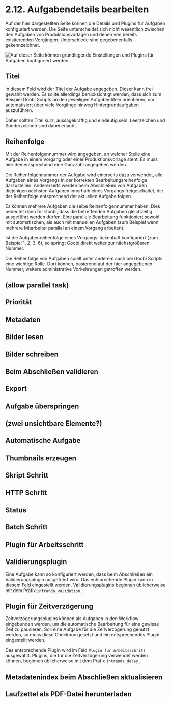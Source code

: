 # 2.12. Aufgabendetails bearbeiten

Auf der hier dargestellten Seite können die Details und Plugins für Aufgaben konfiguriert werden. Die Seite unterscheidet sich nicht wesentlich zwischen den Aufgaben von Produktionsvorlagen und denen von bereits existierenden Vorgängen. Unterschiede sind gegebenenfalls gekennzeichnet.

![Auf dieser Seite können grundlegende Einstellungen und Plugins für Aufgaben konfiguriert werden.](../../.gitbook/assets/placeholder.png)

## Titel

In diesem Feld wird der Titel der Aufgabe angegeben. Dieser kann frei gewählt werden. Es sollte allerdings berücksichtigt werden, dass sich zum Beispiel Goobi Scripts an den jeweiligen Aufgabentiteln orientieren, um automatisiert über viele Vorgänge hinweg Hintergrundaufgaben auszuführen.

Daher sollten Titel kurz, aussagekräftig und eindeutig sein. Leerzeichen und Sonderzeichen sind dabei erlaubt.

## Reihenfolge

Mit der Reihenfolgennummer wird angegeben, an welcher Stelle eine Aufgabe in einem Vorgang oder einer Produktionsvorlage steht. Es muss hier dementsprechend eine Ganzzahl angegeben werden.

Die Reihenfolgennummer der Aufgabe wird einerseits dazu verwendet, alle Aufgaben eines Vorgangs in der korrekten Bearbeitungsreihenfolge darzustellen. Andererseits werden beim Abschließen von Aufgaben diejenigen nächsten Aufgaben innerhalb eines Vorgangs freigeschaltet, die der Reihenfolge entsprechend der aktuellen Aufgabe folgen.

Es können mehrere Aufgaben die selbe Reihenfolgennummer haben. Dies bedeutet dann für Goobi, dass die betreffenden Aufgaben gleichzeitig ausgeführt werden dürfen. Eine parallele Bearbeitung funktioniert sowohl mit automatischen, als auch mit manuellen Aufgaben (zum Beispiel wenn mehrere Mitarbeiter parallel an einem Vorgang arbeiten).

Ist die Aufgabenreihenfolge eines Vorgangs lückenhaft konfiguriert (zum Beispiel 1, 2, 3, 6), so springt Goobi direkt weiter zur nächstgrößeren Nummer.

Die Reihenfolge von Aufgaben spielt unter anderem auch bei Goobi Scripts eine wichtige Rolle. Dort können, basierend auf der hier angegebenen Nummer, weitere administrative Vorkehrungen getroffen werden.

## (allow parallel task)

## Priorität

## Metadaten

## Bilder lesen

## Bilder schreiben

## Beim Abschließen validieren

## Export

## Aufgabe überspringen

## (zwei unsichtbare Elemente?)

## Automatische Aufgabe

## Thumbnails erzeugen

## Skript Schritt

## HTTP Schritt

## Status

## Batch Schritt

## Plugin für Arbeitsschritt

## Validierungsplugin

Eine Aufgabe kann so konfiguriert werden, dass beim Abschließen ein Validierungsplugin ausgeführt wird. Das entsprechende Plugin kann in diesem Feld eingestellt werden. Validierungsplugins beginnen üblicherweise mit dem Präfix `intranda_validation_`.

## Plugin für Zeitverzögerung

Zeitverzögerungsplugins können als Aufgaben in den Workflow eingebunden werden, um die automatische Bearbeitung für eine gewisse Zeit zu pausieren. Soll eine Aufgabe für die Zeitverzögerung genutzt werden, so muss diese Checkbox gesetzt und ein entsprechendes Plugin eingestellt werden.

Das entsprechende Plugin wird im Feld `Plugin für Arbeitsschritt` ausgewählt. Plugins, die für die Zeitverzögerung verwendet werden können, beginnen üblicherweise mit dem Präfix `intranda_delay_`.

## Metadatenindex beim Abschließen aktualisieren

## Laufzettel als PDF-Datei herunterladen
